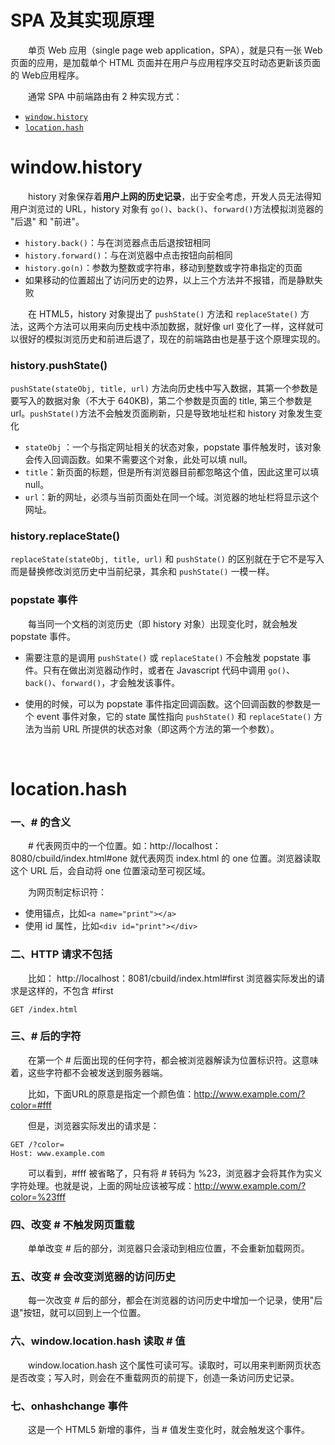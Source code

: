 # SPA 及其实现原理
　　单页 Web 应用（single page web application，SPA），就是只有一张 Web 页面的应用，是加载单个 HTML 页面并在用户与应用程序交互时动态更新该页面的 Web应用程序。

　　通常 SPA 中前端路由有 2 种实现方式：
* [`window.history`](#windowhistory)
* [`location.hash`](#locationhash)

# window.history
　　history 对象保存着**用户上网的历史记录**，出于安全考虑，开发人员无法得知用户浏览过的 URL，history 对象有 `go()`、`back()`、`forward()`方法模拟浏览器的 "后退" 和 "前进"。

* `history.back()`：与在浏览器点击后退按钮相同
* `history.forward()`：与在浏览器中点击按钮向前相同
* `history.go(n)`：参数为整数或字符串，移动到整数或字符串指定的页面
* 如果移动的位置超出了访问历史的边界，以上三个方法并不报错，而是静默失败

　　在 HTML5，history 对象提出了 `pushState()` 方法和 `replaceState()` 方法，这两个方法可以用来向历史栈中添加数据，就好像 url 变化了一样，这样就可以很好的模拟浏览历史和前进后退了，现在的前端路由也是基于这个原理实现的。

### history.pushState()
`pushState(stateObj, title, url)` 方法向历史栈中写入数据，其第一个参数是要写入的数据对象（不大于 640KB)，第二个参数是页面的 title, 第三个参数是 url。`pushState()`方法不会触发页面刷新，只是导致地址栏和 history 对象发生变化

* `stateObj` ：一个与指定网址相关的状态对象，popstate 事件触发时，该对象会传入回调函数。如果不需要这个对象，此处可以填 null。
* `title`：新页面的标题，但是所有浏览器目前都忽略这个值，因此这里可以填 null。
* `url`：新的网址，必须与当前页面处在同一个域。浏览器的地址栏将显示这个网址。

### history.replaceState()
`replaceState(stateObj, title, url)` 和 `pushState()` 的区别就在于它不是写入而是替换修改浏览历史中当前纪录，其余和 `pushState()` 一模一样。

### popstate 事件
　　每当同一个文档的浏览历史（即 history 对象）出现变化时，就会触发 popstate 事件。

* 需要注意的是调用 `pushState()` 或 `replaceState()` 不会触发 popstate 事件。只有在做出浏览器动作时，或者在 Javascript 代码中调用 `go()`、`back()`、`forward()`，才会触发该事件。

* 使用的时候，可以为 popstate 事件指定回调函数。这个回调函数的参数是一个 event 事件对象，它的 state 属性指向 `pushState()` 和 `replaceState()` 方法为当前 URL 所提供的状态对象（即这两个方法的第一个参数）。

<br>

# location.hash
### 一、# 的含义
　　# 代表网页中的一个位置。如：http://localhost：8080/cbuild/index.html#one 就代表网页 index.html 的 one 位置。浏览器读取这个 URL 后，会自动将 one 位置滚动至可视区域。

　　为网页制定标识符：
 * 使用锚点，比如`<a name="print"></a>`
 * 使用 id 属性，比如`<div id="print"></div>`

### 二、HTTP 请求不包括 #
　　比如： http://localhost：8081/cbuild/index.html#first 浏览器实际发出的请求是这样的，不包含 #first
```http
GET /index.html  
```

### 三、# 后的字符
　　在第一个 # 后面出现的任何字符，都会被浏览器解读为位置标识符。这意味着，这些字符都不会被发送到服务器端。

　　比如，下面URL的原意是指定一个颜色值：http://www.example.com/?color=#fff

　　但是，浏览器实际发出的请求是：
```http
GET /?color=
Host: www.example.com
```
　　可以看到，#fff 被省略了，只有将 # 转码为 %23，浏览器才会将其作为实义字符处理。也就是说，上面的网址应该被写成：http://www.example.com/?color=%23fff

### 四、改变 # 不触发网页重载
　　单单改变 # 后的部分，浏览器只会滚动到相应位置，不会重新加载网页。


### 五、改变 # 会改变浏览器的访问历史
　　每一次改变 # 后的部分，都会在浏览器的访问历史中增加一个记录，使用"后退"按钮，就可以回到上一个位置。


### 六、window.location.hash 读取 # 值
　　window.location.hash 这个属性可读可写。读取时，可以用来判断网页状态是否改变；写入时，则会在不重载网页的前提下，创造一条访问历史记录。

### 七、onhashchange 事件
　　这是一个 HTML5 新增的事件，当 # 值发生变化时，就会触发这个事件。
